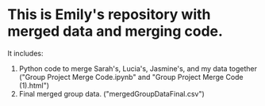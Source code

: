 # This is Emily's repository with merged data and merging code.
It includes:

1. Python code to merge Sarah's, Lucia's, Jasmine's, and my data together ("Group Project Merge Code.ipynb" and "Group Project Merge Code (1).html")
2. Final merged group data. ("mergedGroupDataFinal.csv")
